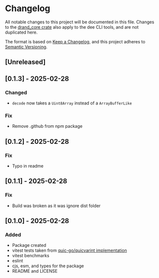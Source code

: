 # Changelog

All notable changes to this project will be documented in this file. Changes to the [drand_core crate](../drand_core/CHANGELOG.md) also apply to the dee CLI tools, and are not duplicated here.

The format is based on [Keep a Changelog](https://keepachangelog.com/en/1.0.0/), and this project adheres to [Semantic Versioning](https://semver.org/spec/v2.0.0.html).

## [Unreleased]

## [0.1.3] - 2025-02-28

### Changed

- `decode` now takes a `Uint8Array` instead of a `ArrayBufferLike`

### Fix

- Remove .github from npm package

## [0.1.2] - 2025-02-28

### Fix

- Typo in readme

## [0.1.1] - 2025-02-28

### Fix

- Build was broken as it was ignore dist folder

## [0.1.0] - 2025-02-28

### Added

- Package created
- vitest tests taken from [quic-go/quicvarint implementation](https://github.com/quic-go/quic-go/blob/09bb613c6679ba130e950214a178ded510741578/quicvarint/varint.go)
- vitest benchmarks
- eslint
- cjs, esm, and types for the package
- README and LICENSE
